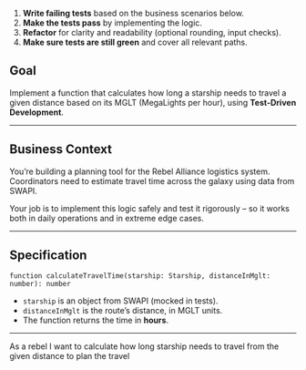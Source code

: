 1. **Write failing tests** based on the business scenarios below.
2. **Make the tests pass** by implementing the logic.
3. **Refactor** for clarity and readability (optional rounding, input checks).
4. **Make sure tests are still green** and cover all relevant paths.

## Goal
Implement a function that calculates how long a starship needs to travel a given distance based on its MGLT (MegaLights per hour), using **Test-Driven Development**.

---

## Business Context
You’re building a planning tool for the Rebel Alliance logistics system. Coordinators need to estimate travel time across the galaxy using data from SWAPI.

Your job is to implement this logic safely and test it rigorously – so it works both in daily operations and in extreme edge cases.

---

## Specification

```
function calculateTravelTime(starship: Starship, distanceInMglt: number): number
```

- `starship` is an object from SWAPI (mocked in tests).
- `distanceInMglt` is the route’s distance, in MGLT units.
- The function returns the time in **hours**.

---

As a rebel 
I want to calculate how long starship needs to travel from the given distance
to plan the travel
